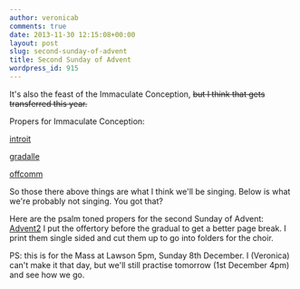 ```yaml
---
author: veronicab
comments: true
date: 2013-11-30 12:15:08+00:00
layout: post
slug: second-sunday-of-advent
title: Second Sunday of Advent
wordpress_id: 915
---
```


It's also the feast of the Immaculate Conception, <del>but I think that gets transferred this year.</del>  

Propers for Immaculate Conception:

[introit](http://repleatur.net/wp-content/uploads/2013/11/introit.pdf)

[gradalle](http://repleatur.net/wp-content/uploads/2013/11/gradalle.pdf)

[offcomm](http://repleatur.net/wp-content/uploads/2013/11/offcomm.pdf)

So those there above things are what I think we'll be singing.  Below is what we're probably not singing.  You got that?

Here are the psalm toned propers for the second Sunday of Advent: [Advent2](http://repleatur.net/wp-content/uploads/2013/11/Advent2.pdf)  I put the offertory before the gradual to get a better page break.  I print them single sided and cut them up to go into folders for the choir.

PS: this is for the Mass at Lawson 5pm, Sunday 8th December.  I (Veronica) can't make it that day, but we'll still practise tomorrow (1st December 4pm) and see how we go.
